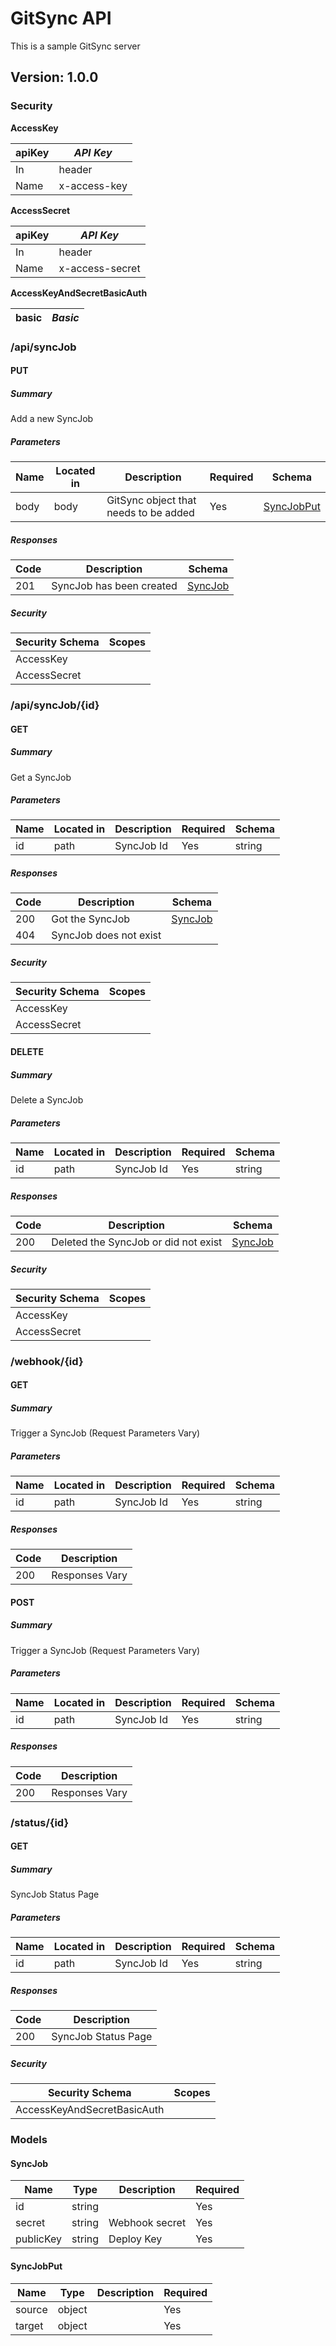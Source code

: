 # GitSync API

This is a sample GitSync server

## Version: 1.0.0

### Security

**AccessKey**

| apiKey | _API Key_    |
| ------ | ------------ |
| In     | header       |
| Name   | x-access-key |

**AccessSecret**

| apiKey | _API Key_       |
| ------ | --------------- |
| In     | header          |
| Name   | x-access-secret |

**AccessKeyAndSecretBasicAuth**

| basic | _Basic_ |
| ----- | ------- |

### /api/syncJob

#### PUT

##### Summary

Add a new SyncJob

##### Parameters

| Name | Located in | Description                           | Required | Schema                    |
| ---- | ---------- | ------------------------------------- | -------- | ------------------------- |
| body | body       | GitSync object that needs to be added | Yes      | [SyncJobPut](#syncjobput) |

##### Responses

| Code | Description              | Schema              |
| ---- | ------------------------ | ------------------- |
| 201  | SyncJob has been created | [SyncJob](#syncjob) |

##### Security

| Security Schema | Scopes |
| --------------- | ------ |
| AccessKey       |        |
| AccessSecret    |        |

### /api/syncJob/{id}

#### GET

##### Summary

Get a SyncJob

##### Parameters

| Name | Located in | Description | Required | Schema |
| ---- | ---------- | ----------- | -------- | ------ |
| id   | path       | SyncJob Id  | Yes      | string |

##### Responses

| Code | Description            | Schema              |
| ---- | ---------------------- | ------------------- |
| 200  | Got the SyncJob        | [SyncJob](#syncjob) |
| 404  | SyncJob does not exist |                     |

##### Security

| Security Schema | Scopes |
| --------------- | ------ |
| AccessKey       |        |
| AccessSecret    |        |

#### DELETE

##### Summary

Delete a SyncJob

##### Parameters

| Name | Located in | Description | Required | Schema |
| ---- | ---------- | ----------- | -------- | ------ |
| id   | path       | SyncJob Id  | Yes      | string |

##### Responses

| Code | Description                          | Schema              |
| ---- | ------------------------------------ | ------------------- |
| 200  | Deleted the SyncJob or did not exist | [SyncJob](#syncjob) |

##### Security

| Security Schema | Scopes |
| --------------- | ------ |
| AccessKey       |        |
| AccessSecret    |        |

### /webhook/{id}

#### GET

##### Summary

Trigger a SyncJob (Request Parameters Vary)

##### Parameters

| Name | Located in | Description | Required | Schema |
| ---- | ---------- | ----------- | -------- | ------ |
| id   | path       | SyncJob Id  | Yes      | string |

##### Responses

| Code | Description    |
| ---- | -------------- |
| 200  | Responses Vary |

#### POST

##### Summary

Trigger a SyncJob (Request Parameters Vary)

##### Parameters

| Name | Located in | Description | Required | Schema |
| ---- | ---------- | ----------- | -------- | ------ |
| id   | path       | SyncJob Id  | Yes      | string |

##### Responses

| Code | Description    |
| ---- | -------------- |
| 200  | Responses Vary |

### /status/{id}

#### GET

##### Summary

SyncJob Status Page

##### Parameters

| Name | Located in | Description | Required | Schema |
| ---- | ---------- | ----------- | -------- | ------ |
| id   | path       | SyncJob Id  | Yes      | string |

##### Responses

| Code | Description         |
| ---- | ------------------- |
| 200  | SyncJob Status Page |

##### Security

| Security Schema             | Scopes |
| --------------------------- | ------ |
| AccessKeyAndSecretBasicAuth |        |

### Models

#### SyncJob

| Name      | Type   | Description    | Required |
| --------- | ------ | -------------- | -------- |
| id        | string |                | Yes      |
| secret    | string | Webhook secret | Yes      |
| publicKey | string | Deploy Key     | Yes      |

#### SyncJobPut

| Name   | Type   | Description | Required |
| ------ | ------ | ----------- | -------- |
| source | object |             | Yes      |
| target | object |             | Yes      |
